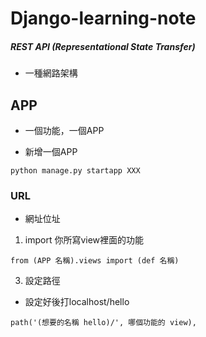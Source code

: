 # Django-learning-note

##### REST API (Representational State Transfer)
- 一種網路架構

## APP
- 一個功能，一個APP

- 新增一個APP
```
python manage.py startapp XXX
```

### URL
- 網址位址
1. import 你所寫view裡面的功能
```
from (APP 名稱).views import (def 名稱)
```
3. 設定路徑
- 設定好後打localhost/hello
```
path('(想要的名稱 hello)/', 哪個功能的 view),
```
